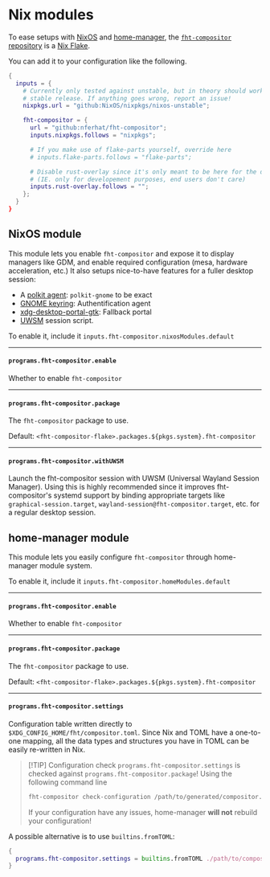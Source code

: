 # Nix modules

To ease setups with [NixOS](https://nixos.org) and [home-manager](https://github.com/nix-community/home-manager/), the
[`fht-compositor` repository](https://github.com/nferhat/fht-compositor) is a [Nix Flake](https://nixos.wiki/wiki/flakes).

You can add it to your configuration like the following.

```nix
{
  inputs = {
    # Currently only tested against unstable, but in theory should work fine with latest
    # stable release. If anything goes wrong, report an issue!
    nixpkgs.url = "github:NixOS/nixpkgs/nixos-unstable";

    fht-compositor = {
      url = "github:nferhat/fht-compositor";
      inputs.nixpkgs.follows = "nixpkgs";

      # If you make use of flake-parts yourself, override here
      # inputs.flake-parts.follows = "flake-parts";

      # Disable rust-overlay since it's only meant to be here for the devShell provided
      # (IE. only for developement purposes, end users don't care)
      inputs.rust-overlay.follows = "";
    };
  }
}
```

## NixOS module

This module lets you enable `fht-compositor` and expose it to display managers like GDM, and enable required configuration
(mesa, hardware acceleration, etc.) It also setups nice-to-have features for a fuller desktop session:

- A [polkit agent](https://wiki.archlinux.org/title/Polkit#Authentication_agents): `polkit-gnome` to be exact
- [GNOME keyring](https://wiki.gnome.org/Projects/GnomeKeyring): Authentification agent
- [xdg-desktop-portal-gtk](https://github.com/flatpak/xdg-desktop-portal-gtk): Fallback portal
- [UWSM](https://github.com/Vladimir-csp/uwsm) session script.

To enable it, include it `inputs.fht-compositor.nixosModules.default`

---

#### `programs.fht-compositor.enable`

Whether to enable `fht-compositor`

---

#### `programs.fht-compositor.package`

The `fht-compositor` package to use.

Default: `<fht-compositor-flake>.packages.${pkgs.system}.fht-compositor`

---

#### `programs.fht-compositor.withUWSM`

Launch the fht-compositor session with UWSM (Universal Wayland Session Manager). Using this is highly recommended since it
improves fht-compositor's systemd support by binding appropriate targets like `graphical-session.target`,
`wayland-session@fht-compositor.target`, etc. for a regular desktop session.

## home-manager module

This module lets you easily configure `fht-compositor` through home-manager module system.

To enable it, include it `inputs.fht-compositor.homeModules.default`

---

#### `programs.fht-compositor.enable`

Whether to enable `fht-compositor`

---

#### `programs.fht-compositor.package`

The `fht-compositor` package to use.

Default: `<fht-compositor-flake>.packages.${pkgs.system}.fht-compositor`

---

#### `programs.fht-compositor.settings`

Configuration table written directly to `$XDG_CONFIG_HOME/fht/compositor.toml`. Since Nix and TOML have a one-to-one mapping, all
the data types and structures you have in TOML can be easily re-written in Nix.

> [!TIP] Configuration check
> `programs.fht-compositor.settings` is checked against `programs.fht-compositor.package`! Using the following command line
> ```sh
> fht-compositor check-configuration /path/to/generated/compositor.toml
> ```
> If your configuration have any issues, home-manager **will not** rebuild your configuration!

A possible alternative is to use `builtins.fromTOML`:

```nix
{
  programs.fht-compositor.settings = builtins.fromTOML ./path/to/compositor.toml;
}
```
